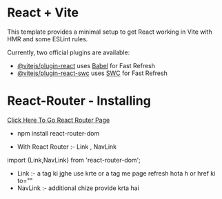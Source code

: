 # React + Vite

This template provides a minimal setup to get React working in Vite with HMR and some ESLint rules.

Currently, two official plugins are available:

- [@vitejs/plugin-react](https://github.com/vitejs/vite-plugin-react/blob/main/packages/plugin-react/README.md) uses [Babel](https://babeljs.io/) for Fast Refresh
- [@vitejs/plugin-react-swc](https://github.com/vitejs/vite-plugin-react-swc) uses [SWC](https://swc.rs/) for Fast Refresh

# React-Router - Installing
[Click Here To Go React Router Page](https://reactrouter.com/en/main)

- npm install react-router-dom

- With React Router :- Link , NavLink

import {Link,NavLink} from 'react-router-dom';

- Link :- a tag ki jghe use krte or a tag me page refresh hota h or href ki to=""
- NavLink :- additional chize provide krta hai


